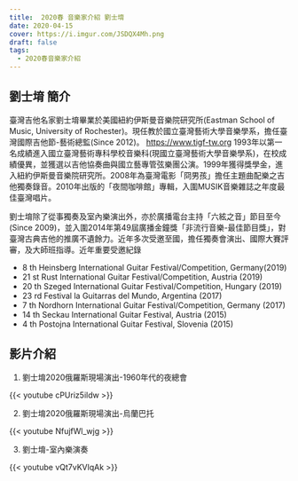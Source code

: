 ```yaml
---
title:  2020春 音樂家介紹 劉士堉
date: 2020-04-15
cover: https://i.imgur.com/JSDQX4Mh.png
draft: false
tags:
  - 2020春音樂家介紹
---
```


## 劉士堉 簡介

臺灣吉他名家劉士堉畢業於美國紐約伊斯曼音樂院研究所(Eastman School of Music, University of Rochester)。現任教於國立臺灣藝術大學音樂學系，擔任臺灣國際吉他節-藝術總監(Since 2012)。 https://www.tigf-tw.org 1993年以第一名成績進入國立臺灣藝術專科學校音樂科(現國立臺灣藝術大學音樂學系)，在校成績優異，並獲選以吉他協奏曲與國立藝專管弦樂團公演。1999年獲得獎學金，進入紐約伊斯曼音樂院研究所。2008年為臺灣電影「冏男孩」擔任主題曲配樂之吉他獨奏錄音。2010年出版的「夜間咖啡館」專輯，入圍MUSIK音樂雜誌之年度最佳臺灣唱片。

劉士堉除了從事獨奏及室內樂演出外，亦於廣播電台主持「六絃之音」節目至今(Since 2009)，並入圍2014年第49屆廣播金鐘獎「非流行音樂-最佳節目獎」，對臺灣古典吉他的推廣不遺餘力。近年多次受邀至國，擔任獨奏會演出、國際大賽評審，及大師班指導。近年重要受邀紀錄

- 8 th Heinsberg International Guitar Festival/Competition, Germany(2019)
- 21 st Rust International Guitar Festival/Competition, Austria (2019)
- 20 th Szeged International Guitar Festival/Competition, Hungary (2019)
- 23 rd Festival la Guitarras del Mundo, Argentina (2017)
- 7 th Nordhorn International Guitar Festival/Competition, Germany (2017)
- 14 th Seckau International Guitar Festival, Austria (2015)
- 4 th Postojna International Guitar Festival, Slovenia (2015)

## 影片介紹

1. 劉士堉2020俄羅斯現場演出-1960年代的夜總會

{{< youtube cPUriz5ildw >}}

2. 劉士堉2020俄羅斯現場演出-烏蘭巴托

{{< youtube NfujfWl_wjg >}}

3. 劉士堉-室內樂演奏

{{< youtube vQt7vKVlqAk >}}